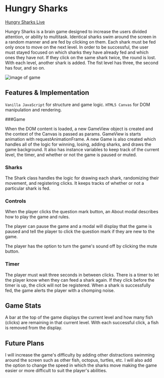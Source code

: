 # Hungry Sharks

[Hungry Sharks Live](https://amandamfielding.github.io/hungry-sharks/)

Hungry Sharks is a brain game designed to increase the users divided attention, or ability to multitask. Identical sharks swim around the screen in a random manner and are fed by clicking on them. Each shark must be fed only once to move on the next level. In order to be successful, the user must stayed focused on which sharks they have already fed and which ones they have not. If they click on the same shark twice, the round is lost. With each level, another shark is added. The fist level has three, the second has four, and so on.

![image of game](docs/wireframes.png)

## Features & Implementation

`Vanilla JavaScript` for structure and game logic.
`HTML5 Canvas` for DOM manipulation and rendering.

###Game

When the DOM content is loaded, a new GameView object is created and the context of the Canvas is passed as params. GameView is starts animation with requestAnimationFrame. A new Game is also created which handles all of the logic for winning, losing, adding sharks, and draws the game background. It also has instance variables to keep track of the current level, the timer, and whether or not the game is paused or muted.

### Sharks

The Shark class handles the logic for drawing each shark, randomizing their movement, and registering clicks. It keeps tracks of whether or not a particular shark is fed.

### Controls

When the player clicks the question mark button, an About modal describes how to play the game and rules.

The player can pause the game and a modal will display that the game is paused and tell the player to click the question mark if they are new to the game.

The player has the option to turn the game's sound off by clicking the mute button.

### Timer

The player must wait three seconds in between clicks. There is a timer to let the player know when they can feed a shark again. If they click before the timer is up, the click will not be registered. When a shark is successfully fed, the game alerts the player with a chomping noise.

## Game Stats

A bar at the top of the game displays the current level and how many fish (clicks) are remaining in that current level. With each successful click, a fish is removed from the display.

## Future Plans
I will increase the game's difficulty by adding other distractions swimming around the screen such as other fish, octopus, turtles, etc. I will also add the option to change the speed in which the sharks move making the game easier or more difficult to suit the player's abilities.
